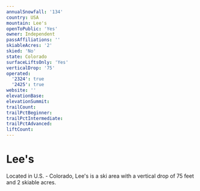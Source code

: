 ```yaml
---
annualSnowfall: '134'
country: USA
mountain: Lee's
openToPublic: 'Yes'
owner: Independent
passAffiliations: ''
skiableAcres: '2'
skied: 'No'
state: Colorado
surfaceLiftsOnly: 'Yes'
verticalDrop: '75'
operated:
  '2324': true
  '2425': true
website: ''
elevationBase:
elevationSummit:
trailCount:
trailPctBeginner:
trailPctIntermediate:
trailPctAdvanced:
liftCount:
---
```



# Lee's

Located in U.S. - Colorado, Lee's is a ski area with a vertical drop of 75 feet and 2 skiable acres.
